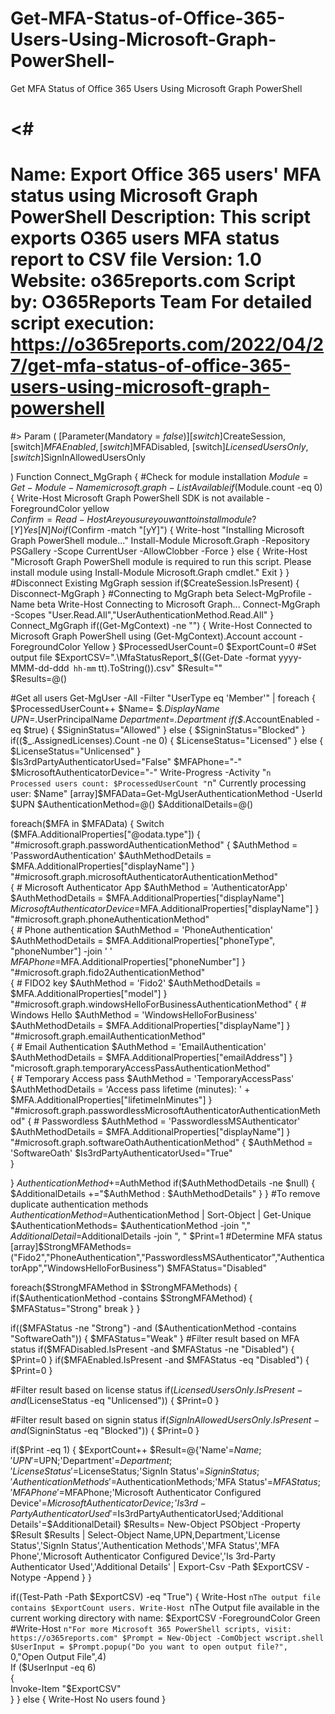 # Get-MFA-Status-of-Office-365-Users-Using-Microsoft-Graph-PowerShell-
Get MFA Status of Office 365 Users Using Microsoft Graph PowerShell  



<#
=============================================================================================
Name:           Export Office 365 users' MFA status using Microsoft Graph PowerShell
Description:    This script exports O365 users MFA status report to CSV file
Version:        1.0
Website:        o365reports.com
Script by:      O365Reports Team
For detailed script execution: https://o365reports.com/2022/04/27/get-mfa-status-of-office-365-users-using-microsoft-graph-powershell
============================================================================================
#>
Param
(
    [Parameter(Mandatory = $false)]
    [switch]$CreateSession,
    [switch]$MFAEnabled,
    [switch]$MFADisabled,
    [switch]$LicensedUsersOnly,
    [switch]$SignInAllowedUsersOnly

)
Function Connect_MgGraph
{
 #Check for module installation
 $Module=Get-Module -Name microsoft.graph -ListAvailable
 if($Module.count -eq 0) 
 { 
  Write-Host Microsoft Graph PowerShell SDK is not available  -ForegroundColor yellow  
  $Confirm= Read-Host Are you sure you want to install module? [Y] Yes [N] No 
  if($Confirm -match "[yY]") 
  { 
   Write-host "Installing Microsoft Graph PowerShell module..."
   Install-Module Microsoft.Graph -Repository PSGallery -Scope CurrentUser -AllowClobber -Force
  }
  else
  {
   Write-Host "Microsoft Graph PowerShell module is required to run this script. Please install module using Install-Module Microsoft.Graph cmdlet." 
   Exit
  }
 }
 #Disconnect Existing MgGraph session
 if($CreateSession.IsPresent)
 {
  Disconnect-MgGraph
 }
 #Connecting to MgGraph beta
 Select-MgProfile -Name beta
 Write-Host Connecting to Microsoft Graph...
 Connect-MgGraph -Scopes "User.Read.All","UserAuthenticationMethod.Read.All"
}
Connect_MgGraph
if((Get-MgContext) -ne "")
{
 Write-Host Connected to Microsoft Graph PowerShell using (Get-MgContext).Account account -ForegroundColor Yellow
}
$ProcessedUserCount=0
$ExportCount=0
 #Set output file 
 $ExportCSV=".\MfaStatusReport_$((Get-Date -format yyyy-MMM-dd-ddd` hh-mm` tt).ToString()).csv"
  $Result=""  
 $Results=@()

#Get all users
Get-MgUser -All -Filter "UserType eq 'Member'" | foreach {
 $ProcessedUserCount++
 $Name= $_.DisplayName
 $UPN=$_.UserPrincipalName
 $Department=$_.Department
 if($_.AccountEnabled -eq $true)
 {
  $SigninStatus="Allowed"
 }
 else
 {
  $SigninStatus="Blocked"
 }
 if(($_.AssignedLicenses).Count -ne 0)
 {
  $LicenseStatus="Licensed"
 }
 else
 {
  $LicenseStatus="Unlicensed"
 }   
 $Is3rdPartyAuthenticatorUsed="False"
 $MFAPhone="-"
 $MicrosoftAuthenticatorDevice="-"
 Write-Progress -Activity "`n     Processed users count: $ProcessedUserCount "`n"  Currently processing user: $Name"
 [array]$MFAData=Get-MgUserAuthenticationMethod -UserId $UPN
 $AuthenticationMethod=@()
 $AdditionalDetails=@()
 
 foreach($MFA in $MFAData)
 { 
   Switch ($MFA.AdditionalProperties["@odata.type"]) 
   { 
    "#microsoft.graph.passwordAuthenticationMethod"
    {
     $AuthMethod     = 'PasswordAuthentication'
     $AuthMethodDetails = $MFA.AdditionalProperties["displayName"] 
    } 
    "#microsoft.graph.microsoftAuthenticatorAuthenticationMethod"  
    { # Microsoft Authenticator App
     $AuthMethod     = 'AuthenticatorApp'
     $AuthMethodDetails = $MFA.AdditionalProperties["displayName"] 
     $MicrosoftAuthenticatorDevice=$MFA.AdditionalProperties["displayName"]
    }
    "#microsoft.graph.phoneAuthenticationMethod"                  
    { # Phone authentication
     $AuthMethod     = 'PhoneAuthentication'
     $AuthMethodDetails = $MFA.AdditionalProperties["phoneType", "phoneNumber"] -join ' ' 
     $MFAPhone=$MFA.AdditionalProperties["phoneNumber"]
    } 
    "#microsoft.graph.fido2AuthenticationMethod"                   
    { # FIDO2 key
     $AuthMethod     = 'Fido2'
     $AuthMethodDetails = $MFA.AdditionalProperties["model"] 
    }  
    "#microsoft.graph.windowsHelloForBusinessAuthenticationMethod" 
    { # Windows Hello
     $AuthMethod     = 'WindowsHelloForBusiness'
     $AuthMethodDetails = $MFA.AdditionalProperties["displayName"] 
    }                        
    "#microsoft.graph.emailAuthenticationMethod"        
    { # Email Authentication
     $AuthMethod     = 'EmailAuthentication'
     $AuthMethodDetails = $MFA.AdditionalProperties["emailAddress"] 
    }               
    "microsoft.graph.temporaryAccessPassAuthenticationMethod"   
    { # Temporary Access pass
     $AuthMethod     = 'TemporaryAccessPass'
     $AuthMethodDetails = 'Access pass lifetime (minutes): ' + $MFA.AdditionalProperties["lifetimeInMinutes"] 
    }
    "#microsoft.graph.passwordlessMicrosoftAuthenticatorAuthenticationMethod" 
    { # Passwordless
     $AuthMethod     = 'PasswordlessMSAuthenticator'
     $AuthMethodDetails = $MFA.AdditionalProperties["displayName"] 
    }      
    "#microsoft.graph.softwareOathAuthenticationMethod"
    { 
      $AuthMethod     = 'SoftwareOath'
      $Is3rdPartyAuthenticatorUsed="True"            
    }
    
   }
   $AuthenticationMethod +=$AuthMethod
   if($AuthMethodDetails -ne $null)
   {
    $AdditionalDetails +="$AuthMethod : $AuthMethodDetails"
   }
  }
  #To remove duplicate authentication methods
  $AuthenticationMethod =$AuthenticationMethod | Sort-Object | Get-Unique
  $AuthenticationMethods= $AuthenticationMethod  -join ","
  $AdditionalDetail=$AdditionalDetails -join ", "
  $Print=1
  #Determine MFA status
  [array]$StrongMFAMethods=("Fido2","PhoneAuthentication","PasswordlessMSAuthenticator","AuthenticatorApp","WindowsHelloForBusiness")
  $MFAStatus="Disabled"
 

  foreach($StrongMFAMethod in $StrongMFAMethods)
  {
   if($AuthenticationMethod -contains $StrongMFAMethod)
   {
    $MFAStatus="Strong"
    break
   }
  }

  if(($MFAStatus -ne "Strong") -and ($AuthenticationMethod -contains "SoftwareOath"))
  {
   $MFAStatus="Weak"
  }
  #Filter result based on MFA status
  if($MFADisabled.IsPresent -and $MFAStatus -ne "Disabled")
  {
   $Print=0
  }
  if($MFAEnabled.IsPresent -and $MFAStatus -eq "Disabled")
  {
   $Print=0
  }

  #Filter result based on license status
  if($LicensedUsersOnly.IsPresent -and ($LicenseStatus -eq "Unlicensed"))
  {
   $Print=0
  }

  #Filter result based on signin status
  if($SignInAllowedUsersOnly.IsPresent -and ($SigninStatus -eq "Blocked"))
  {
   $Print=0
  }
 
 if($Print -eq 1)
 {
  $ExportCount++
  $Result=@{'Name'=$Name;'UPN'=$UPN;'Department'=$Department;'License Status'=$LicenseStatus;'SignIn Status'=$SigninStatus;'Authentication Methods'=$AuthenticationMethods;'MFA Status'=$MFAStatus;'MFA Phone'=$MFAPhone;'Microsoft Authenticator Configured Device'=$MicrosoftAuthenticatorDevice;'Is 3rd-Party Authenticator Used'=$Is3rdPartyAuthenticatorUsed;'Additional Details'=$AdditionalDetail} 
  $Results= New-Object PSObject -Property $Result 
  $Results | Select-Object Name,UPN,Department,'License Status','SignIn Status','Authentication Methods','MFA Status','MFA Phone','Microsoft Authenticator Configured Device','Is 3rd-Party Authenticator Used','Additional Details' | Export-Csv -Path $ExportCSV -Notype -Append
 }
}

if((Test-Path -Path $ExportCSV) -eq "True") 
 {
  Write-Host `nThe output file contains $ExportCount users.
  Write-Host `nThe Output file available in the current working directory with name: $ExportCSV -ForegroundColor Green
  #Write-Host `n"For more Microsoft 365 PowerShell scripts, visit: https://o365reports.com"
  $Prompt = New-Object -ComObject wscript.shell   
  $UserInput = $Prompt.popup("Do you want to open output file?",`   
 0,"Open Output File",4)   
  If ($UserInput -eq 6)   
  {   
   Invoke-Item "$ExportCSV"   
  } 
 }
 else
 {
  Write-Host No users found
 }
